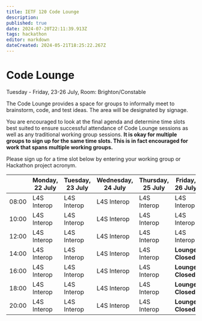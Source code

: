 ```yaml
---
title: IETF 120 Code Lounge
description: 
published: true
date: 2024-07-20T22:11:39.913Z
tags: hackathon
editor: markdown
dateCreated: 2024-05-21T18:25:22.267Z
---
```


# Code Lounge
Tuesday - Friday, 23-26 July, Room: Brighton/Constable 

The Code Lounge provides a space for groups to informally meet to brainstorm, code, and test ideas. The area will be designated by signage. 

You are encouraged to look at the final agenda and determine time slots best suited to ensure successful attendance of Code Lounge sessions as well as any traditional working group sessions. **It is okay for multiple groups to sign up for the same time slots. This is in fact encouraged for work that spans multiple working groups.**

Please sign up for a time slot below by entering your working group or Hackathon project acronym.

|      | Monday, 22 July | Tuesday, 23 July | Wednesday, 24 July |  Thursday, 25 July | Friday, 26 July |  
|-------|------|------|------|------|------|
| 08:00 | L4S Interop  | L4S Interop  | L4S Interop | L4S Interop  |  L4S Interop  |
| 10:00 | L4S Interop  | L4S Interop  | L4S Interop | L4S Interop | L4S Interop |
| 12:00 | L4S Interop  | L4S Interop  | L4S Interop | L4S Interop | L4S Interop  |     
| 14:00 | L4S Interop  | L4S Interop     | L4S Interop | L4S Interop | **Lounge Closed** |
| 16:00 | L4S Interop  | L4S Interop     | L4S Interop | L4S Interop | **Lounge Closed** |                         
| 18:00 | L4S Interop  | L4S Interop     | L4S Interop | L4S Interop | **Lounge Closed** |  
| 20:00 | L4S Interop  | L4S Interop     | L4S Interop | L4S Interop | **Lounge Closed** |
